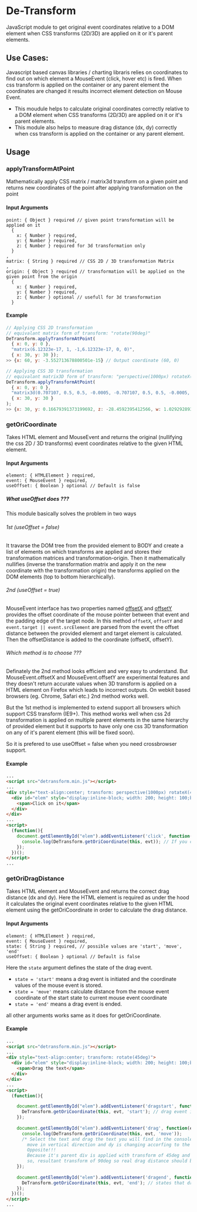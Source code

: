 # De-Transform
JavaScript module to get original event coordinates relative to a DOM element when CSS transforms (2D/3D) are applied on it or it's parent elements.

## Use Cases:
Javascript based canvas libraries / charting libraris relies on coordinates to find out on which element a MouseEvent (click, hover etc) is fired. When css transform is applied on the container or any parent element the coordinates are changed it results incorrect element detection on Mouse Event.
 - This moudule helps to calculate original coordinates correctly relative to a DOM element when CSS transforms (2D/3D) are applied on it or it's parent elements.
 - This module also helps to measure drag distance (dx, dy) correctly when css transform is applied on the container or any parent element.

## Usage

### applyTransformAtPoint
Mathematically apply CSS matrix / matrix3d transform on a given point and returns new coordinates of the point after applying transformation on the point

#### Input Arguments
```
point: { Object } required // given point transformation will be applied on it
  {
    x: { Number } required,
    y: { Number } required,
    z: { Number } required for 3d transformation only
  }
,
matrix: { String } required // CSS 2D / 3D transformation Matrix
,
origin: { Object } required // transformation will be applied on the given point from the origin
  {
    x: { Number } required,
    y: { Number } required,
    z: { Number } optional // usefull for 3d transformation
  }
```

#### Example
```javascript
// Applying CSS 2D transformation
// equivalant matrix form of transform: "rotate(90deg)"
DeTransform.applyTransformAtPoint(
  { x: 0, y: 0 },
  "matrix(6.12323e-17, 1, -1,6.12323e-17, 0, 0)",
  { x: 30, y: 30 });
>> {x: 60, y: -3.552713678800501e-15} // Output coordinate (60, 0)

// Applying CSS 3D transformation
// equivalant matrix3D form of transform: "perspective(1000px) rotateX(45deg) rotate(45deg)"
DeTransform.applyTransformAtPoint(
  { x: 0, y: 0 }, 
  "matrix3d(0.707107, 0.5, 0.5, -0.0005, -0.707107, 0.5, 0.5, -0.0005, 0, -0.707107, 0.707107, -0.000707107, 0, 0, 0, 1)",
  { x: 30, y: 30 }
);
>> {x: 30, y: 0.16679391373199692, z: -28.4592395412566, w: 1.029292893} // Output coordinate (30, 0, -28)
```

### getOriCoordinate
Takes HTML element and MouseEvent and returns the original (nullifying the css 2D / 3D transforms) event coordinates relative to the given HTML element.

#### Input Arguments
```
element: { HTMLElement } required,
event: { MouseEvent } required,
useOffset: { Boolean } optional // Default is false
```
##### What useOffset does ???
This module basically solves the problem in two ways
###### 1st (useOffset = false)
It travarse the DOM tree from the provided element to BODY and create a list of elements on which transforms are applied and stores their transformation matrices and transformation-origin.
Then it mathematically nullifies (inverse the transformation matrix and apply it on the new coordinate with the transformation origin) the transforms applied on the DOM elements (top to bottom hierarchically).
###### 2nd (useOffset = true)
MouseEvent interface has two properties named [offsetX](https://developer.mozilla.org/en-US/docs/Web/API/MouseEvent/offsetX) and [offsetY](https://developer.mozilla.org/en-US/docs/Web/API/MouseEvent/offsetY) provides the offset coordinate of the mouse pointer between that event and the padding edge of the target node.
In this method `offsetX`, `offsetY` and `event.target || event.srcElement` are parsed from the event the offset distance between the provided element and target element is calculated. Then the offsetDistance is added to the coordinate (offsetX, offsetY).
###### Which method is to choose ???
Definately the 2nd method looks efficient and very easy to understand. But MouseEvent.offsetX and MouseEvent.offsetY are experimental features and they doesn't return accurate values when 3D transform is applied on a HTML element on Firefox which leads to incorrect outputs. On webkit based browsers (eg. Chrome, Safari etc.) 2nd method works well.

But the 1st method is implemented to extend support all browsers which support CSS transform (IE9+). This method works well when css 2d transformation is applied on multiple parent elements in the same hierarchy of provided element but it supports to have only one css 3D transformation on any of it's parent element (this will be fixed soon).

So it is prefered to use useOffset = false when you need crossbrowser support.

#### Example

```HTML
...
<script src="detransform.min.js"></script>
...
<div style="text-align:center; transform: perspective(1000px) rotateX(45deg) rotateY(15deg) scale(1.5)">
  <div id="elem" style="display:inline-block; width: 200; height: 100;background-color:#ff0000">
    <span>Click on it</span>
  </div>
</div>
...
<script>
  (function(){
    document.getElementById("elem").addEventListener('click', function(evt){
      console.log(DeTransform.getOriCoordinate(this, evt)); // If you click on the top-left (understand the real top left corner by the text position and flow) corner of the red div it will return (0, 0)
    });
  })();
</script>
...
```

### getOriDragDistance
Takes HTML element and MouseEvent and returns the correct drag distance (dx and dy). Here the HTML element is required as under the hood it calculates the original event coordinates relative to the given HTML element using the getOriCoordinate in order to calculate the drag distance.

#### Input Arguments
```
element: { HTMLElement } required,
event: { MouseEvent } required,
state: { String } required, // possible values are 'start', 'move', 'end'
useOffset: { Boolean } optional // Default is false
```

Here the `state` argument defines the state of the drag event.
- `state = 'start'` means a drag event is initiated and the coordinate values of the mouse event is stored.
- `state = 'move'` means calculate distance from the mouse event coordinate of the start state to current mouse event coordinate
- `state = 'end'` means a drag event is ended.
 
all other arguments works same as it does for getOriCoordinate.

#### Example

```HTML
...
<script src="detransform.min.js"></script>
...
<div style="text-align:center; transform: rotate(45deg)">
  <div id="elem" style="display:inline-block; width: 200; height: 100;background-color:#ff0000; transform:rotate(45deg);">
    <span>Drag the text</span>
  </div>
</div>
...
<script>
  (function(){

    document.getElementById("elem").addEventListener('dragstart', function(evt){
      DeTransform.getOriCoordinate(this, evt, 'start'); // drag event is started it'll start calculating distance from next drag 'move'
    });
  
    document.getElementById("elem").addEventListener('drag', function(evt){
      console.log(DeTransform.getOriCoordinate(this, evt, 'move'));
      /* Select the text and drag the text you will find in the console, dx is changing according to the
        move in vertical direction and dy is changing accorfing to the horizontal move.
        Opposite!!!
        Because it's parent div is applied with transform of 45deg and itself is transformed 45deg
        so, resultant transform of 90deg so real drag distance should be opposite in direction. */
    });
  
    document.getElementById("elem").addEventListener('dragend', function(evt){
      DeTransform.getOriCoordinate(this, evt, 'end'); // states that drag event ended.
    });
  })();
</script>
...
```
